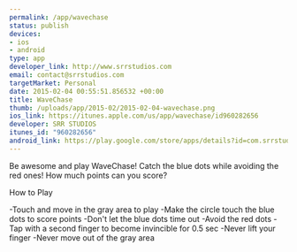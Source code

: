 ```yaml
--- 
permalink: /app/wavechase
status: publish
devices: 
- ios
- android
type: app
developer_link: http://www.srrstudios.com
email: contact@srrstudios.com
targetMarket: Personal
date: 2015-02-04 00:55:51.856532 +00:00
title: WaveChase
thumb: /uploads/app/2015-02/2015-02-04-wavechase.png
ios_link: https://itunes.apple.com/us/app/wavechase/id960282656
developer: SRR STUDIOS
itunes_id: "960282656"
android_link: https://play.google.com/store/apps/details?id=com.srrstudios.wavechase
---
```


Be awesome and play WaveChase!
Catch the blue dots while avoiding the red ones!
How much points can you score?

How to Play

-Touch and move in the gray area to play
-Make the circle touch the blue dots to score points
-Don't let the blue dots time out
-Avoid the red dots
-Tap with a second finger to become invincible for 0.5 sec
-Never lift your finger
-Never move out of the gray area

